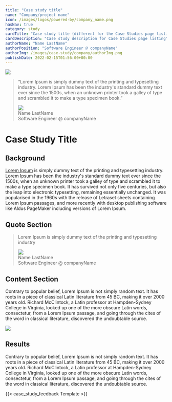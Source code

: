 ```yaml
---
title: "Case study title"
name: "Company/project name"
icon: /images/logos/powered-by/company_name.png
hasNav: true
category: study
cardTitle: "Case study title (different for the Case Studies page listing)"
cardDescription: "Case study description for Case Studies page listing"
authorName: "Name LastName"
authorPosition: "Software Engineer @ companyName"
authorImg: /images/case-study/company/authorImg.png
publishDate: 2022-02-15T01:56:00+00:00
---
```

<!--
Licensed under the Apache License, Version 2.0 (the "License");
you may not use this file except in compliance with the License.
You may obtain a copy of the License at

http://www.apache.org/licenses/LICENSE-2.0

Unless required by applicable law or agreed to in writing, software
distributed under the License is distributed on an "AS IS" BASIS,
WITHOUT WARRANTIES OR CONDITIONS OF ANY KIND, either express or implied.
See the License for the specific language governing permissions and
limitations under the License.
-->
<!-- div with class case-study-opinion is displayed at the top left area of the case study page -->
<div class="case-study-opinion">
    <div class="case-study-opinion-img">
        <img src="/images/logos/powered-by/company_name.png"/>
    </div>
    <blockquote class="case-study-quote-block">
      <p class="case-study-quote-text">
        “Lorem Ipsum is simply dummy text of the printing and typesetting industry. Lorem Ipsum has been the industry's standard dummy text ever since the 1500s, when an unknown printer took a galley of type and scrambled it to make a type specimen book.”
      </p>
      <div class="case-study-quote-author">
        <div class="case-study-quote-author-img">
            <img src="/images/case-study/company/authorImg.png">
        </div>
        <div class="case-study-quote-author-info">
            <div class="case-study-quote-author-name">
              Name LastName
            </div>
            <div class="case-study-quote-author-position">
              Software Engineer @ companyName
            </div>
        </div>
      </div>
    </blockquote>
</div>

<!-- div with class case-study-post is the case study page main content -->
<div class="case-study-post">

# Case Study Title

## Background

[Lorem Ipsum](https://www.lipsum.com/) is simply dummy text of the printing and typesetting industry. Lorem Ipsum has been the industry's standard dummy text ever since the 1500s, when an unknown printer took a galley of type and scrambled it to make a type specimen book. It has survived not only five centuries, but also the leap into electronic typesetting, remaining essentially unchanged. It was popularised in the 1960s with the release of Letraset sheets containing Lorem Ipsum passages, and more recently with desktop publishing software like Aldus PageMaker including versions of Lorem Ipsum.

## Quote Section

<blockquote class="case-study-quote-block case-study-quote-wrapped">
  <p class="case-study-quote-text">
    Lorem Ipsum is simply dummy text of the printing and typesetting industry
  </p>
  <div class="case-study-quote-author">
    <div class="case-study-quote-author-img">
        <img src="/images/case-study/company/authorImg.png">
    </div>
    <div class="case-study-quote-author-info">
        <div class="case-study-quote-author-name">
          Name LastName
        </div>
        <div class="case-study-quote-author-position">
          Software Engineer @ companyName
        </div>
    </div>
  </div>
</blockquote>

## Content Section

Contrary to popular belief, Lorem Ipsum is not simply random text. It has roots in a piece of classical Latin literature from 45 BC, making it over 2000 years old. Richard McClintock, a Latin professor at Hampden-Sydney College in Virginia, looked up one of the more obscure Latin words, consectetur, from a Lorem Ipsum passage, and going through the cites of the word in classical literature, discovered the undoubtable source.

<div class="post-scheme">
    <img src="/images/case-study/company/case-study-image.png">
</div>

## Results

Contrary to popular belief, Lorem Ipsum is not simply random text. It has roots in a piece of classical Latin literature from 45 BC, making it over 2000 years old. Richard McClintock, a Latin professor at Hampden-Sydney College in Virginia, looked up one of the more obscure Latin words, consectetur, from a Lorem Ipsum passage, and going through the cites of the word in classical literature, discovered the undoubtable source.

<!-- case_study_feedback adds feedback buttons -->
{{< case_study_feedback Template >}}
</div>
<div class="clear-nav"></div>

